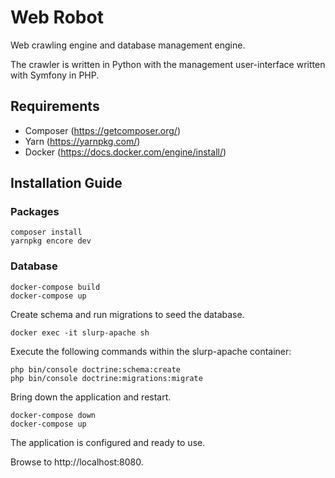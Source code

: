 # Web Robot

Web crawling engine and database management engine.

The crawler is written in Python with the management user-interface
written with Symfony in PHP.

## Requirements
* Composer (https://getcomposer.org/)
* Yarn (https://yarnpkg.com/)
* Docker (https://docs.docker.com/engine/install/)

## Installation Guide

### Packages
```
composer install
yarnpkg encore dev
```

### Database

```
docker-compose build
docker-compose up
```

Create schema and run migrations to seed the database.

```
docker exec -it slurp-apache sh
```

Execute the following commands within the slurp-apache container:

```
php bin/console doctrine:schema:create
php bin/console doctrine:migrations:migrate
```

Bring down the application and restart.

```
docker-compose down
docker-compose up
````

The application is configured and ready to use.

Browse to http://localhost:8080.


